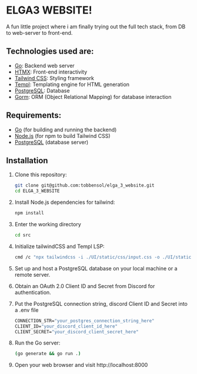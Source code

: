 # ELGA3 WEBSITE!

A fun little project where i am finally trying out the full tech stack, from DB to web-server to front-end.

## Technologies used are:
- [Go](https://go.dev/dl/): Backend web server
- [HTMX](https://htmx.org/): Front-end interactivity
- [Tailwind CSS](https://tailwindcss.com/): Styling framework
- [Templ](https://github.com/a-h/templ): Templating engine for HTML generation
- [PostgreSQL](https://www.postgresql.org/): Database
- [Gorm](https://gorm.io/index.html): ORM (Object Relational Mapping) for database interaction

## Requirements:
- [Go](https://go.dev/dl/) (for building and running the backend)
- [Node.js](https://nodejs.org/en/download) (for npm to build Tailwind CSS)
- [PostgreSQL](https://www.postgresql.org/download) (database server)

## Installation
1. Clone this repository:
   ```bash
   git clone git@github.com:tobbensol/elga_3_website.git
   cd ELGA_3_WEBSITE
   ```
2. Install Node.js dependencies for tailwind:
   ```bash
   npm install
   ```
3. Enter the working directory
   ```bash
   cd src
   ```

4. Initialize tailwindCSS and Templ LSP:
   ```bash
   cmd /c "npx tailwindcss -i ./UI/static/css/input.css -o ./UI/static/css/output.css --watch --config ..\tailwind.config.js && templ lsp"
   ```

4. Set up and host a PostgreSQL database on your local machine or a remote server.

5. Obtain an OAuth 2.0 Client ID and Secret from Discord for authentication.

6. Put the PostgreSQL connection string,  discord Client ID and Secret into a .env file
   ```cmd
   CONNECTION_STR="your_postgres_connection_string_here"
   CLIENT_ID="your_discord_client_id_here"
   CLIENT_SECRET="your_discord_client_secret_here"
   ```

7. Run the Go server:
   ```bash
   (go generate && go run .)
   ```
8. Open your web browser and visit http://localhost:8000
